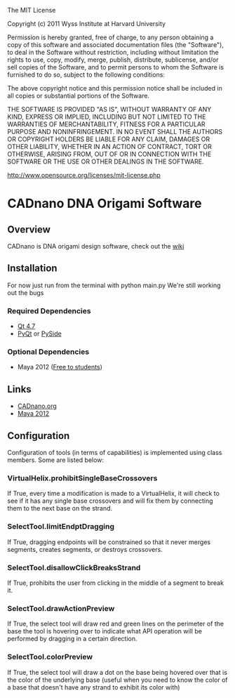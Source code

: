 The MIT License

Copyright (c) 2011 Wyss Institute at Harvard University

Permission is hereby granted, free of charge, to any person obtaining a copy
of this software and associated documentation files (the "Software"), to deal
in the Software without restriction, including without limitation the rights
to use, copy, modify, merge, publish, distribute, sublicense, and/or sell
copies of the Software, and to permit persons to whom the Software is
furnished to do so, subject to the following conditions:

The above copyright notice and this permission notice shall be included in
all copies or substantial portions of the Software.

THE SOFTWARE IS PROVIDED "AS IS", WITHOUT WARRANTY OF ANY KIND, EXPRESS OR
IMPLIED, INCLUDING BUT NOT LIMITED TO THE WARRANTIES OF MERCHANTABILITY,
FITNESS FOR A PARTICULAR PURPOSE AND NONINFRINGEMENT. IN NO EVENT SHALL THE
AUTHORS OR COPYRIGHT HOLDERS BE LIABLE FOR ANY CLAIM, DAMAGES OR OTHER
LIABILITY, WHETHER IN AN ACTION OF CONTRACT, TORT OR OTHERWISE, ARISING FROM,
OUT OF OR IN CONNECTION WITH THE SOFTWARE OR THE USE OR OTHER DEALINGS IN
THE SOFTWARE.

http://www.opensource.org/licenses/mit-license.php

# CADnano DNA Origami Software

## Overview

CADnano is DNA origami design software, check out the [wiki](http://en.wikipedia.org/wiki/DNA_origami)

## Installation

For now just run from the terminal with python main.py
We're still working out the bugs

### Required Dependencies

* [Qt 4.7](http://qt.nokia.com/products/)
* [PyQt](http://www.riverbankcomputing.co.uk/software/pyqt/intro) or [PySide](http://www.pyside.org/)

### Optional Dependencies
* Maya 2012 ([Free to students](http://students.autodesk.com/))

## Links
* [CADnano.org](http://cadnano.org/)
* [Maya 2012](http://usa.autodesk.com/maya/)

## Configuration
Configuration of tools (in terms of capabilities) is implemented
using class members. Some are listed below:
### VirtualHelix.prohibitSingleBaseCrossovers
If True, every time a modification is made to a VirtualHelix, it will check to
see if it has any single base crossovers and will fix them by connecting
them to the next base on the strand.
### SelectTool.limitEndptDragging
If True, dragging endpoints will be constrained so that it never
merges segments, creates segments, or destroys crossovers.
### SelectTool.disallowClickBreaksStrand
If True, prohibits the user from clicking in the middle of a segment to
break it.
### SelectTool.drawActionPreview
If True, the select tool will draw red and green lines on the perimeter
of the base the tool is hovering over to indicate what API operation will
be performed by dragging in a certain direction.
### SelectTool.colorPreview
If True, the select tool will draw a dot on the base being hovered over
that is the color of the underlying base (useful when you need to know
the color of a base that doesn't have any strand to exhibit its color with)